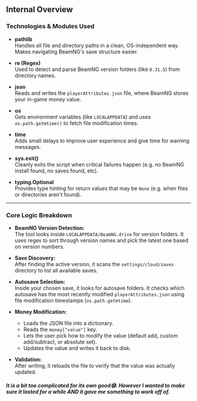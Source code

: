 ## Internal Overview

### Technologies & Modules Used

- **pathlib**  
  Handles all file and directory paths in a clean, OS-independent way. Makes navigating BeamNG's save structure easier.

- **re (Regex)**  
  Used to detect and parse BeamNG version folders (like `0.31.5`) from directory names.

- **json**  
  Reads and writes the `playerAttributes.json` file, where BeamNG stores your in-game money value.

- **os**  
  Gets environment variables (like `LOCALAPPDATA`) and uses `os.path.getmtime()` to fetch file modification times.

- **time**  
  Adds small delays to improve user experience and give time for warning messages.

- **sys.exit()**  
  Cleanly exits the script when critical failures happen (e.g. no BeamNG install found, no saves found, etc).

- **typing.Optional**  
  Provides type hinting for return values that may be `None` (e.g. when files or directories aren't found).

---

### Core Logic Breakdown

- **BeamNG Version Detection:**  
  The tool looks inside `LOCALAPPDATA/BeamNG.drive` for version folders. It uses regex to sort through version names and pick the latest one based on version numbers.

- **Save Discovery:**  
  After finding the active version, it scans the `settings/cloud/saves` directory to list all available saves.

- **Autosave Selection:**  
  Inside your chosen save, it looks for autosave folders. It checks which autosave has the most recently modified `playerAttributes.json` using file modification timestamps (`os.path.getmtime`).

- **Money Modification:**  
  - Loads the JSON file into a dictionary.
  - Reads the `money["value"]` key.
  - Lets the user pick how to modify the value (default add, custom add/subtract, or absolute set).
  - Updates the value and writes it back to disk.

- **Validation:**  
  After writing, it reloads the file to verify that the value was actually updated.

##### It is a bit too complicated for its own good😅. However I wanted to make sure it lasted for a while AND it gave me something to work off of.
